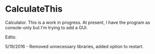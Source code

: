 # CalculateThis
Calculator. This is a work in progress. At present, I have the program as console-only but I'm trying to add a GUI.

Edits:

5/19/2016 - Removed unnecessary libraries, added option to restart.
